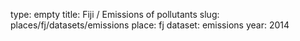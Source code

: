 type: empty
title: Fiji / Emissions of pollutants
slug: places/fj/datasets/emissions
place: fj
dataset: emissions
year: 2014
